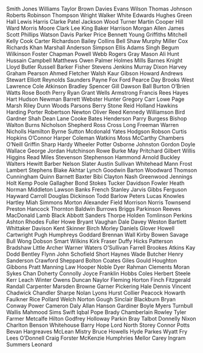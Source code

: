 Smith
Jones
Williams
Taylor
Brown
Davies
Evans
Wilson
Thomas
Johnson
Roberts
Robinson
Thompson
Wright
Walker
White
Edwards
Hughes
Green
Hall
Lewis
Harris
Clarke
Patel
Jackson
Wood
Turner
Martin
Cooper
Hill
Ward
Morris
Moore
Clark
Lee
King
Baker
Harrison
Morgan
Allen
James
Scott
Phillips
Watson
Davis
Parker
Price
Bennett
Young
Griffiths
Mitchell
Kelly
Cook
Carter
Richardson
Bailey
Collins
Bell
Shaw
Murphy
Miller
Cox
Richards
Khan
Marshall
Anderson
Simpson
Ellis
Adams
Singh
Begum
Wilkinson
Foster
Chapman
Powell
Webb
Rogers
Gray
Mason
Ali
Hunt
Hussain
Campbell
Matthews
Owen
Palmer
Holmes
Mills
Barnes
Knight
Lloyd
Butler
Russell
Barker
Fisher
Stevens
Jenkins
Murray
Dixon
Harvey
Graham
Pearson
Ahmed
Fletcher
Walsh
Kaur
Gibson
Howard
Andrews
Stewart
Elliott
Reynolds
Saunders
Payne
Fox
Ford
Pearce
Day
Brooks
West
Lawrence
Cole
Atkinson
Bradley
Spencer
Gill
Dawson
Ball
Burton
O’Brien
Watts
Rose
Booth
Perry
Ryan
Grant
Wells
Armstrong
Francis
Rees
Hayes
Hart
Hudson
Newman
Barrett
Webster
Hunter
Gregory
Carr
Lowe
Page
Marsh
Riley
Dunn
Woods
Parsons
Berry
Stone
Reid
Holland
Hawkins
Harding
Porter
Robertson
Newton
Oliver
Reed
Kennedy
Williamson
Bird
Gardner
Shah
Dean
Lane
Cooke
Bates
Henderson
Parry
Burgess
Bishop
Walton
Burns
Nicholson
Shepherd
Ross
Cross
Long
Freeman
Warren
Nicholls
Hamilton
Byrne
Sutton
Mcdonald
Yates
Hodgson
Robson
Curtis
Hopkins
O’Connor
Harper
Coleman
Watkins
Moss
McCarthy
Chambers
O’Neill
Griffin
Sharp
Hardy
Wheeler
Potter
Osborne
Johnston
Gordon
Doyle
Wallace
George
Jordan
Hutchinson
Rowe
Burke
May
Pritchard
Gilbert
Willis
Higgins
Read
Miles
Stevenson
Stephenson
Hammond
Arnold
Buckley
Walters
Hewitt
Barber
Nelson
Slater
Austin
Sullivan
Whitehead
Mann
Frost
Lambert
Stephens
Blake
Akhtar
Lynch
Goodwin
Barton
Woodward
Thomson
Cunningham
Quinn
Barnett
Baxter
Bibi
Clayton
Nash
Greenwood
Jennings
Holt
Kemp
Poole
Gallagher
Bond
Stokes
Tucker
Davidson
Fowler
Heath
Norman
Middleton
Lawson
Banks
French
Stanley
Jarvis
Gibbs
Ferguson
Hayward
Carroll
Douglas
Dickinson
Todd
Barlow
Peters
Lucas
Knowles
Hartley
Miah
Simmons
Morton
Alexander
Field
Morrison
Norris
Townsend
Preston
Hancock
Thornton
Baldwin
Burrows
Briggs
Parkinson
Reeves
MacDonald
Lamb
Black
Abbott
Sanders
Thorpe
Holden
Tomlinson
Perkins
Ashton
Rhodes
Fuller
Howe
Bryant
Vaughan
Dale
Davey
Weston
Bartlett
Whittaker
Davison
Kent
Skinner
Birch
Morley
Daniels
Glover
Howell
Cartwright
Pugh
Humphreys
Goddard
Brennan
Wall
Kirby
Bowen
Savage
Bull
Wong
Dobson
Smart
Wilkins
Kirk
Fraser
Duffy
Hicks
Patterson
Bradshaw
Little
Archer
Warner
Waters
O’Sullivan
Farrell
Brookes
Atkins
Kay
Dodd
Bentley
Flynn
John
Schofield
Short
Haynes
Wade
Butcher
Henry
Sanderson
Crawford
Sheppard
Bolton
Coates
Giles
Gould
Houghton
Gibbons
Pratt
Manning
Law
Hooper
Noble
Dyer
Rahman
Clements
Moran
Sykes
Chan
Doherty
Connolly
Joyce
Franklin
Hobbs
Coles
Herbert
Steele
Kerr
Leach
Winter
Owens
Duncan
Naylor
Fleming
Horton
Finch
Fitzgerald
Randall
Carpenter
Marsden
Browne
Garner
Pickering
Hale
Dennis
Vincent
Chadwick
Chandler
Sharpe
Nolan
Lyons
Hurst
Collier
Peacock
Howarth
Faulkner
Rice
Pollard
Welch
Norton
Gough
Sinclair
Blackburn
Bryan
Conway
Power
Cameron
Daly
Allan
Hanson
Gardiner
Boyle
Myers
Turnbull
Wallis
Mahmood
Sims
Swift
Iqbal
Pope
Brady
Chamberlain
Rowley
Tyler
Farmer
Metcalfe
Hilton
Godfrey
Holloway
Parkin
Bray
Talbot
Donnelly
Nixon
Charlton
Benson
Whitehouse
Barry
Hope
Lord
North
Storey
Connor
Potts
Bevan
Hargreaves
McLean
Mistry
Bruce
Howells
Hyde
Parkes
Wyatt
Fry
Lees
O’Donnell
Craig
Forster
McKenzie
Humphries
Mellor
Carey
Ingram
Summers
Leonard